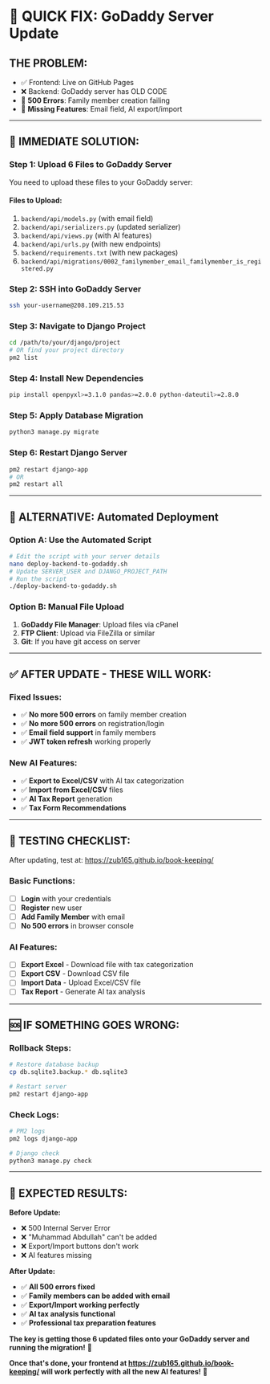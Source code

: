 # 🚨 QUICK FIX: GoDaddy Server Update

## **THE PROBLEM:**
- ✅ Frontend: Live on GitHub Pages
- ❌ Backend: GoDaddy server has OLD CODE
- 🚨 **500 Errors**: Family member creation failing
- 🚨 **Missing Features**: Email field, AI export/import

---

## 🎯 **IMMEDIATE SOLUTION:**

### **Step 1: Upload 6 Files to GoDaddy Server**

You need to upload these files to your GoDaddy server:

#### **Files to Upload:**
1. `backend/api/models.py` (with email field)
2. `backend/api/serializers.py` (updated serializer)
3. `backend/api/views.py` (with AI features)
4. `backend/api/urls.py` (with new endpoints)
5. `backend/requirements.txt` (with new packages)
6. `backend/api/migrations/0002_familymember_email_familymember_is_registered.py`

### **Step 2: SSH into GoDaddy Server**
```bash
ssh your-username@208.109.215.53
```

### **Step 3: Navigate to Django Project**
```bash
cd /path/to/your/django/project
# OR find your project directory
pm2 list
```

### **Step 4: Install New Dependencies**
```bash
pip install openpyxl>=3.1.0 pandas>=2.0.0 python-dateutil>=2.8.0
```

### **Step 5: Apply Database Migration**
```bash
python3 manage.py migrate
```

### **Step 6: Restart Django Server**
```bash
pm2 restart django-app
# OR
pm2 restart all
```

---

## 🔧 **ALTERNATIVE: Automated Deployment**

### **Option A: Use the Automated Script**
```bash
# Edit the script with your server details
nano deploy-backend-to-godaddy.sh
# Update SERVER_USER and DJANGO_PROJECT_PATH
# Run the script
./deploy-backend-to-godaddy.sh
```

### **Option B: Manual File Upload**
1. **GoDaddy File Manager**: Upload files via cPanel
2. **FTP Client**: Upload via FileZilla or similar
3. **Git**: If you have git access on server

---

## ✅ **AFTER UPDATE - THESE WILL WORK:**

### **Fixed Issues:**
- ✅ **No more 500 errors** on family member creation
- ✅ **No more 500 errors** on registration/login
- ✅ **Email field support** in family members
- ✅ **JWT token refresh** working properly

### **New AI Features:**
- ✅ **Export to Excel/CSV** with AI tax categorization
- ✅ **Import from Excel/CSV** files
- ✅ **AI Tax Report** generation
- ✅ **Tax Form Recommendations**

---

## 🧪 **TESTING CHECKLIST:**

After updating, test at: https://zub165.github.io/book-keeping/

### **Basic Functions:**
- [ ] **Login** with your credentials
- [ ] **Register** new user
- [ ] **Add Family Member** with email
- [ ] **No 500 errors** in browser console

### **AI Features:**
- [ ] **Export Excel** - Download file with tax categorization
- [ ] **Export CSV** - Download CSV file
- [ ] **Import Data** - Upload Excel/CSV file
- [ ] **Tax Report** - Generate AI tax analysis

---

## 🆘 **IF SOMETHING GOES WRONG:**

### **Rollback Steps:**
```bash
# Restore database backup
cp db.sqlite3.backup.* db.sqlite3

# Restart server
pm2 restart django-app
```

### **Check Logs:**
```bash
# PM2 logs
pm2 logs django-app

# Django check
python3 manage.py check
```

---

## 🎯 **EXPECTED RESULTS:**

**Before Update:**
- ❌ 500 Internal Server Error
- ❌ "Muhammad Abdullah" can't be added
- ❌ Export/Import buttons don't work
- ❌ AI features missing

**After Update:**
- ✅ **All 500 errors fixed**
- ✅ **Family members can be added with email**
- ✅ **Export/Import working perfectly**
- ✅ **AI tax analysis functional**
- ✅ **Professional tax preparation features**

**The key is getting those 6 updated files onto your GoDaddy server and running the migration!** 🚀

**Once that's done, your frontend at https://zub165.github.io/book-keeping/ will work perfectly with all the new AI features!** 🎉
